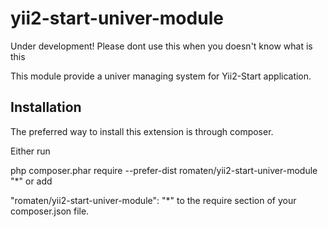 yii2-start-univer-module
========================
Under development! Please dont use this when you doesn't know what is this

This module provide a univer managing system for Yii2-Start application.

Installation
------------

The preferred way to install this extension is through composer.

Either run

php composer.phar require --prefer-dist romaten/yii2-start-univer-module "*"
or add

"romaten/yii2-start-univer-module": "*"
to the require section of your composer.json file.
